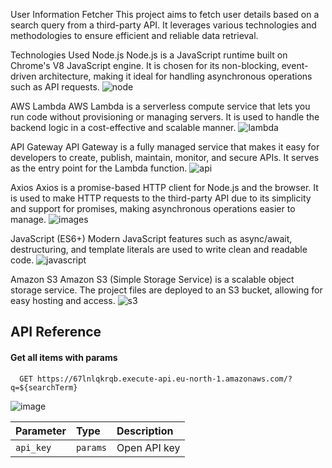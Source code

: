 User Information Fetcher
This project aims to fetch user details based on a search query from a third-party API. It leverages various technologies and methodologies to ensure efficient and reliable data retrieval.



Technologies Used
Node.js
Node.js is a JavaScript runtime built on Chrome's V8 JavaScript engine. It is chosen for its non-blocking, event-driven architecture, making it ideal for handling asynchronous operations such as API requests.
![node](https://github.com/user-attachments/assets/42de536f-f02d-44b8-88d5-c2f3de309ef1)


AWS Lambda
AWS Lambda is a serverless compute service that lets you run code without provisioning or managing servers. It is used to handle the backend logic in a cost-effective and scalable manner.
![lambda](https://github.com/user-attachments/assets/47f093f6-ea8f-42a5-8c40-fcd1262fb65c)


API Gateway
API Gateway is a fully managed service that makes it easy for developers to create, publish, maintain, monitor, and secure APIs. It serves as the entry point for the Lambda function.
![api](https://github.com/user-attachments/assets/661eec56-da53-4065-91c6-6a588d389836)


Axios
Axios is a promise-based HTTP client for Node.js and the browser. It is used to make HTTP requests to the third-party API due to its simplicity and support for promises, making asynchronous operations easier to manage.
![images](https://github.com/user-attachments/assets/6bc6c68a-9b16-4961-9dc9-ab95bc79ca23)


JavaScript (ES6+)
Modern JavaScript features such as async/await, destructuring, and template literals are used to write clean and readable code.
![javascript](https://github.com/user-attachments/assets/450d426f-9677-498e-a0cd-477d187d1dd4)



Amazon S3
Amazon S3 (Simple Storage Service) is a scalable object storage service. The project files are deployed to an S3 bucket, allowing for easy hosting and access.
![s3](https://github.com/user-attachments/assets/11eca516-aa3c-448e-b1b6-d7a8d1c8b4aa)




## API Reference

#### Get all items with params

```http
  GET https://67lnlqkrqb.execute-api.eu-north-1.amazonaws.com/?q=${searchTerm}

```

![image](https://github.com/user-attachments/assets/7817143c-98c1-41ee-9d05-c430600490c6)


| Parameter | Type     | Description                |
| :-------- | :------- | :------------------------- |
| `api_key` | `params` | Open API key |


